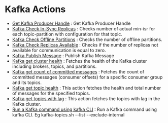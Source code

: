 # Kafka Actions
* [Get Kafka Producer Handle](https://github.com/unskript/Awesome-CloudOps-Automation/Kafka/legos/kafka_get_handle/README.md) : Get Kafka Producer Handle
* [Kafka Check In-Sync Replicas](https://github.com/unskript/Awesome-CloudOps-Automation/Kafka/legos/kafka_check_in_sync_replicas/README.md) : Checks number of actual min-isr for each topic-partition with configuration for that topic.
* [Kafka Check Offline Partitions](https://github.com/unskript/Awesome-CloudOps-Automation/Kafka/legos/kafka_check_offline_partitions/README.md) : Checks the number of offline partitions.
* [Kafka Check Replicas Available](https://github.com/unskript/Awesome-CloudOps-Automation/Kafka/legos/kafka_check_replicas_available/README.md) : Checks if the number of replicas not available for communication is equal to zero.
* [Kafka Publish Message](https://github.com/unskript/Awesome-CloudOps-Automation/Kafka/legos/kafka_publish_message/README.md) : Publish Kafka Message
* [Kafka get cluster health](https://github.com/unskript/Awesome-CloudOps-Automation/Kafka/legos/kafka_get_cluster_health/README.md) : Fetches the health of the Kafka cluster including brokers, topics, and partitions.
* [Kafka get count of committed messages](https://github.com/unskript/Awesome-CloudOps-Automation/Kafka/legos/kafka_get_committed_messages_count/README.md) : Fetches the count of committed messages (consumer offsets) for a specific consumer group and its topics.
* [Kafka get topic health](https://github.com/unskript/Awesome-CloudOps-Automation/Kafka/legos/kafka_get_topic_health/README.md) : This action fetches the health and total number of messages for the specified topics.
* [Kafka get topics with lag](https://github.com/unskript/Awesome-CloudOps-Automation/Kafka/legos/kafka_get_topics_with_lag/README.md) : This action fetches the topics with lag in the Kafka cluster.
* [Run a Kafka command using kafka CLI](https://github.com/unskript/Awesome-CloudOps-Automation/Kafka/legos/kafka_run_command/README.md) : Run a Kafka command using kafka CLI. Eg kafka-topics.sh --list --exclude-internal
